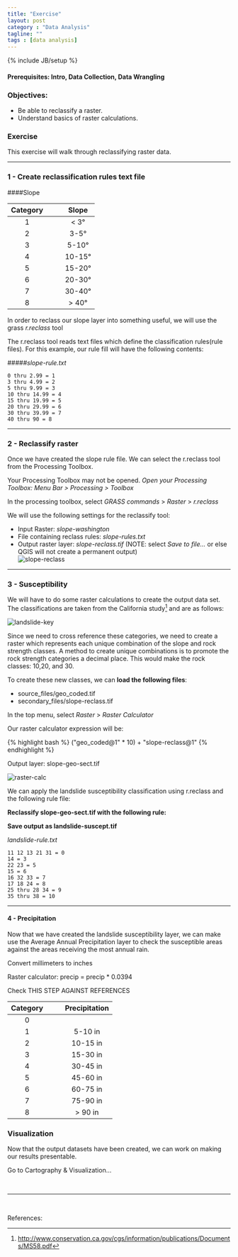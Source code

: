 ```yaml
---
title: "Exercise"
layout: post
category : "Data Analysis"
tagline: ""
tags : [data analysis]
---
```


{% include JB/setup %}

#### Prerequisites: Intro, Data Collection, Data Wrangling

### Objectives: 
  - Be able to reclassify a raster. 
  - Understand basics of raster calculations.

### Exercise

This exercise will walk through reclassifying raster data.

----

### 1 - Create reclassification rules text file

####Slope

| Category| &nbsp;&nbsp;&nbsp;&nbsp; | Slope |
|:-:|-|:----------:|
| 1 || < 3&deg;   |
| 2 || 3-5&deg;   |
| 3 || 5-10&deg;  |
| 4 || 10-15&deg; |
| 5 || 15-20&deg; |
| 6 || 20-30&deg; |
| 7 || 30-40&deg; |
| 8 || > 40&deg;  |

In order to reclass our slope layer into something useful, we will use the grass *r.reclass* tool

The r.reclass tool reads text files which define the classification rules(rule files). For this example, our rule fill will have the following contents:

#####*slope-rule.txt*
~~~ 
0 thru 2.99 = 1
3 thru 4.99 = 2
5 thru 9.99 = 3
10 thru 14.99 = 4
15 thru 19.99 = 5
20 thru 29.99 = 6 
30 thru 39.99 = 7
40 thru 90 = 8
~~~

----

### 2 - Reclassify raster

Once we have created the slope rule file. We can select the r.reclass tool from the Processing Toolbox.

Your Processing Toolbox may not be opened. <em>Open your Processing Toolbox: Menu Bar > Processing > Toolbox</em>

In the processing toolbox, select *GRASS commands* > *Raster* > *r.reclass*

We will use the following settings for the reclassify tool:<br>

  * Input Raster: _slope-washington_
  * File containing reclass rules: _slope-rules.txt_
  * Output raster layer: _slope-reclass.tif_ (NOTE: select *Save to file...* or else QGIS will not create a permanent output)<br>
![slope-reclass]({{site.baseurl}}{{ASSET_PATH}}/images/slope-reclass.png)

----

### 3 - Susceptibility

We will have to do some raster calculations to create the output data set. The classifications are taken from the California study[^2] and are as follows:

![landslide-key]({{site.baseurl}}{{ASSET_PATH}}/images/landslide-key.png)

Since we need to cross reference these categories, we need to create a raster which represents each unique combination of the slope and rock strength classes. A method to create unique combinations is to promote the rock strength categories a decimal place. This would make the rock classes: 10,20, and 30.

To create these new classes, we can **load the following files**:

 * source_files/geo_coded.tif
 * secondary_files/slope-reclass.tif

In the top menu, select *Raster* > *Raster Calculator*

Our raster calculator expression will be: 

{% highlight bash %}
("geo_coded@1" * 10) + "slope-reclass@1"
{% endhighlight %}

Output layer: slope-geo-sect.tif

![raster-calc]({{site.baseurl}}{{ASSET_PATH}}/images/raster-calc.png)


We can apply the landslide susceptibility classification using r.reclass and the following rule file:

**Reclassify slope-geo-sect.tif with the following rule:**

**Save output as landslide-suscept.tif**

*landslide-rule.txt*

~~~
11 12 13 21 31 = 0
14 = 3
22 23 = 5
15 = 6
16 32 33 = 7
17 18 24 = 8
25 thru 28 34 = 9
35 thru 38 = 10
~~~

----

#### 4 - Precipitation

Now that we have created the landslide susceptibility layer, we can make use the Average Annual Precipitation layer to check the susceptible areas against the areas receiving the most annual rain.



Convert millimeters to inches


Raster calculator: precip = precip * 0.0394

Check THIS STEP AGAINST REFERENCES


| Category |&nbsp;&nbsp;&nbsp;&nbsp; | Precipitation |
|:--------:|-|:-------:|
|   0
|   1      || 5-10 in  |
|   2      || 10-15 in |
|   3      || 15-30 in |
|   4      || 30-45 in |
|   5      || 45-60 in |
|   6      || 60-75 in |
|   7      || 75-90 in |
|   8      || > 90 in  |


### Visualization

Now that the output datasets have been created, we can work on making our results presentable.

Go to Cartography & Visualization...

<br>

----

<br>

References: 

[^1]: http://www.usgs.gov/blogs/features/usgs_top_story/landslide-in-washington-state
[^2]: http://www.conservation.ca.gov/cgs/information/publications/Documents/MS58.pdf
[^3]: http://www.spatialreference.org/ref/epsg/2927
[^4]: https://lta.cr.usgs.goc/GTOPO30
[^5]: http://www.dnr.wa.gov/ResearchScience/Topics/GeosciencesData/Pages/gis_data.aspx
[^6]: http://wdfw.wa.gov/conservation/gap/land_cover_data.html
[^7]: http://www.esrl.noaa.gov/thredds/catalog/Datasets/cpc_us_precip/catalog.xml#Datasets/cpc_us_precip/RT
[^8]: http://gadm.org/country
